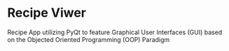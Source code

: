 # Recipe Viwer                                   


Recipe App utilizing PyQt to feature Graphical User Interfaces (GUI) based on the Objected Oriented Programming (OOP) Paradigm
